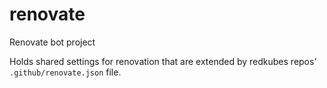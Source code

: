 # renovate
Renovate bot project

Holds shared settings for renovation that are extended by redkubes repos' `.github/renovate.json` file.
